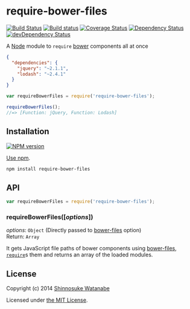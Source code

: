 # require-bower-files

[![Build Status](https://travis-ci.org/shinnn/require-bower-files.svg?branch=master)](https://travis-ci.org/shinnn/require-bower-files)
[![Build status](https://ci.appveyor.com/api/projects/status/p4agdotoyrks5qov?svg=true)](https://ci.appveyor.com/project/ShinnosukeWatanabe/require-bower-files)
[![Coverage Status](https://img.shields.io/coveralls/shinnn/require-bower-files.svg)](https://coveralls.io/r/shinnn/require-bower-files)
[![Dependency Status](https://david-dm.org/shinnn/require-bower-files.svg)](https://david-dm.org/shinnn/require-bower-files)
[![devDependency Status](https://david-dm.org/shinnn/require-bower-files/dev-status.svg)](https://david-dm.org/shinnn/require-bower-files#info=devDependencies)

A [Node](http://nodejs.org/) module to `require` [bower](http://bower.io/) components all at once

```json
{
  "dependencies": {
    "jquery": "~2.1.1",
    "lodash": "~2.4.1"
  }
}
```

```javascript
var requireBowerFiles = require('require-bower-files');

requireBowerFiles();
//=> [Function: jQuery, Function: Lodash]
```

## Installation

[![NPM version](https://badge.fury.io/js/require-bower-files.svg)](https://www.npmjs.org/package/require-bower-files)

[Use npm](https://www.npmjs.org/doc/cli/npm-install.html).

```sh
npm install require-bower-files
```

## API

```javascript
var requireBowerFiles = require('require-bower-files');
```

### requireBowerFiles([*options*])

*options*: `Object` (Directly passed to [bower-files](https://github.com/ksmithut/bower-files) option)  
Return: `Array`

It gets JavaScript file paths of bower components using [bower-files](https://github.com/ksmithut/bower-files#options), [`require`](http://nodejs.org/api/globals.html#globals_require)s them and returns an array of the loaded modules.

## License

Copyright (c) 2014 [Shinnosuke Watanabe](https://github.com/shinnn)

Licensed under [the MIT License](./LICENSE).
